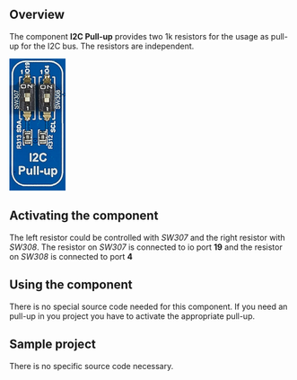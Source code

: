 ## Overview

The component **I2C Pull-up** provides two 1k resistors for the usage as pull-up for the I2C bus. The resistors are independent.

<img src="/images/esp32/block_i2c_pull_up.png" width="100">

## Activating the component
The left resistor could be controlled with *SW307* and the right resistor with *SW308*. The resistor on *SW307* is connected to io port **19** and the resistor on *SW308* is connected to port **4**

## Using the component

There is no special source code needed for this component. If you need an pull-up in you project you have to activate the appropriate pull-up.

## Sample project

There is no specific source code necessary.
